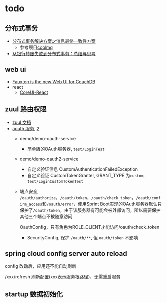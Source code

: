 todo
===

## 分布式事务

- [分布式事务解决方案之消息最终一致性方案](https://segmentfault.com/l/1500000012729662)
  - 参考项目[coolmq](https://github.com/vvsuperman/coolmq)
- [从银行转账失败到分布式事务：总结与思考](https://www.cnblogs.com/xybaby/p/7465816.html)

## web ui

- [Fauxton is the new Web UI for CouchDB](https://github.com/apache/couchdb-fauxton)
- react
  - [CoreUI-React](https://github.com/mrholek/CoreUI-React)

## zuul 路由权限

- [zuul 文档](https://cloud.spring.io/spring-cloud-netflix/multi/multi__router_and_filter_zuul.html)
- [aouth 服务](https://my.oschina.net/u/3707083/blog/1550787), [2](https://my.oschina.net/u/3707083/blog/1550788)
  - demo/demo-oauth-service
    - 简单版的OAuth服务器, `test/LoginTest`
  - demo/demo-oauth2-service
    - 自定义验证信息 CustomAuthenticationFailedException
    - 自定义验证 CustomTokenGranter, GRANT_TYPE 为`custom`, `test/LoginCustomTokenTest`
  - 端点安全, `/oauth/authorize`，`/oauth/token`，`/oauth/check_token`，`/oauth/confirm_access`和`/oauth/error`，使用Sprint Boot实现的OAuth服务器默认只保护了`/oauth/token`，由于该服务器有可能会被外部访问，所以需要保护其他三个端点不被随意访问
    
    OauthConfig，只有角色为ROLE_CLIENT才能访问/oauth/check_token
    
    - SecurityConfig, 保护 `/oauth/**`, 但 `oauth/token` 不影响
    
## spring cloud config server auto reload

config 改动后，应用还不能自动刷新

/xxx/refresh 刷新配置(xxx表示服务根路径)，无需重启服务

## startup 数据初始化
